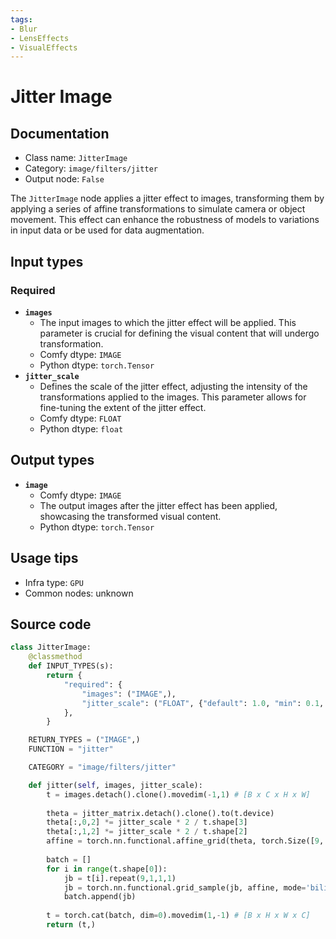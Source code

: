 ```yaml
---
tags:
- Blur
- LensEffects
- VisualEffects
---
```


# Jitter Image
## Documentation
- Class name: `JitterImage`
- Category: `image/filters/jitter`
- Output node: `False`

The `JitterImage` node applies a jitter effect to images, transforming them by applying a series of affine transformations to simulate camera or object movement. This effect can enhance the robustness of models to variations in input data or be used for data augmentation.
## Input types
### Required
- **`images`**
    - The input images to which the jitter effect will be applied. This parameter is crucial for defining the visual content that will undergo transformation.
    - Comfy dtype: `IMAGE`
    - Python dtype: `torch.Tensor`
- **`jitter_scale`**
    - Defines the scale of the jitter effect, adjusting the intensity of the transformations applied to the images. This parameter allows for fine-tuning the extent of the jitter effect.
    - Comfy dtype: `FLOAT`
    - Python dtype: `float`
## Output types
- **`image`**
    - Comfy dtype: `IMAGE`
    - The output images after the jitter effect has been applied, showcasing the transformed visual content.
    - Python dtype: `torch.Tensor`
## Usage tips
- Infra type: `GPU`
- Common nodes: unknown


## Source code
```python
class JitterImage:
    @classmethod
    def INPUT_TYPES(s):
        return {
            "required": {
                "images": ("IMAGE",),
                "jitter_scale": ("FLOAT", {"default": 1.0, "min": 0.1, "step": 0.1}),
            },
        }

    RETURN_TYPES = ("IMAGE",)
    FUNCTION = "jitter"

    CATEGORY = "image/filters/jitter"

    def jitter(self, images, jitter_scale):
        t = images.detach().clone().movedim(-1,1) # [B x C x H x W]
        
        theta = jitter_matrix.detach().clone().to(t.device)
        theta[:,0,2] *= jitter_scale * 2 / t.shape[3]
        theta[:,1,2] *= jitter_scale * 2 / t.shape[2]
        affine = torch.nn.functional.affine_grid(theta, torch.Size([9, t.shape[1], t.shape[2], t.shape[3]]))
        
        batch = []
        for i in range(t.shape[0]):
            jb = t[i].repeat(9,1,1,1)
            jb = torch.nn.functional.grid_sample(jb, affine, mode='bilinear', padding_mode='border', align_corners=None)
            batch.append(jb)
        
        t = torch.cat(batch, dim=0).movedim(1,-1) # [B x H x W x C]
        return (t,)

```
